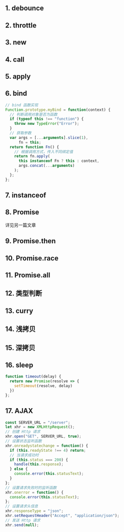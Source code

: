 ## 1. debounce

## 2. throttle

## 3. new 

## 4. call

## 5. apply

## 6. bind
```js
// bind 函数实现
Function.prototype.myBind = function(context) {
  // 判断调用对象是否为函数
  if (typeof this !== "function") {
    throw new TypeError("Error");
  }
  // 获取参数
  var args = [...arguments].slice(1),
      fn = this;
  return function Fn() {
    // 根据调用方式，传入不同绑定值
    return fn.apply(
      this instanceof Fn ? this : context,
      args.concat(...arguments)
    );
  };
};
```
## 7. instanceof

## 8. Promise
详见另一篇文章
## 9. Promise.then

## 10. Promise.race

## 11. Promise.all

## 12. 类型判断

## 13. curry

## 14. 浅拷贝

## 15. 深拷贝

## 16. sleep
```js
function timeout(delay) {
  return new Promise(resolve => {
    setTimeout(resolve, delay)
  })
};
```
## 17. AJAX
```js
const SERVER_URL = "/server";
let xhr = new XMLHttpRequest();
// 创建 Http 请求
xhr.open("GET", SERVER_URL, true);
// 设置状态监听函数
xhr.onreadystatechange = function() {
  if (this.readyState !== 4) return;
  // 当请求成功时
  if (this.status === 200) {
    handle(this.response);
  } else {
    console.error(this.statusText);
  }
};
// 设置请求失败时的监听函数
xhr.onerror = function() {
  console.error(this.statusText);
};
// 设置请求头信息
xhr.responseType = "json";
xhr.setRequestHeader("Accept", "application/json");
// 发送 Http 请求
xhr.send(null);
```